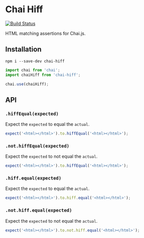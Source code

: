 Chai Hiff
==========

[![Build Status](https://travis-ci.org/dave-irvine/chai-hiff.svg?branch=master)](https://travis-ci.org/dave-irvine/chai-hiff)

HTML matching assertions for Chai.js.

Installation
------------

```
npm i --save-dev chai-hiff
```

```javascript
import chai from 'chai';
import chaiHiff from 'chai-hiff';

chai.use(chaiHiff);
```

API
---

### `.hiffEqual(expected)`

Expect the `expected` to equal the `actual`.

```javascript
expect('<html></html>').to.hiffEqual('<html></html>');
```

### `.not.hiffEqual(expected)`

Expect the `expected` to not equal the `actual`.

```javascript
expect('<html></html>').to.hiffEqual('<html></html>');
```

### `.hiff.equal(expected)`

Expect the `expected` to equal the `actual`.

```javascript
expect('<html></html>').to.hiff.equal('<html></html>');
```

### `.not.hiff.equal(expected)`

Expect the `expected` to not equal the `actual`.

```javascript
expect('<html></html>').to.not.hiff.equal('<html></html>');
```
